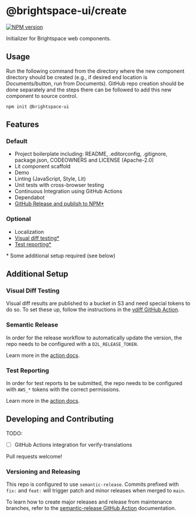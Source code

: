 # @brightspace-ui/create

[![NPM version](https://img.shields.io/npm/v/@brightspace-ui/create.svg)](https://www.npmjs.org/package/@brightspace-ui/create)

Initializer for Brightspace web components.

## Usage

Run the following command from the directory where the new component directory should be created (e.g., if desired end location is Documents/button, run from Documents). GitHub repo creation should be done separately and the steps there can be followed to add this new component to source control.

```
npm init @brightspace-ui
```

## Features

### Default

* Project boilerplate including: README, .editorconfig, .gitignore, package.json, CODEOWNERS and LICENSE (Apache-2.0)
* Lit component scaffold
* Demo
* Linting (JavaScript, Style, Lit)
* Unit tests with cross-browser testing
* Continuous Integration using GitHub Actions
* Dependabot
* [GitHub Release and publish to NPM*](#semantic-release)

### Optional

* Localization
* [Visual diff testing*](#visual-diff-testing)
* [Test reporting*](#test-reporting)

\* Some additional setup required (see below)

## Additional Setup

### Visual Diff Testing

Visual diff results are published to a bucket in S3 and need special tokens to do so. To set these up, follow the instructions in the [vdiff GitHub Action](https://github.com/BrightspaceUI/actions/tree/main/vdiff).

### Semantic Release

In order for the release workflow to automatically update the version, the repo needs to be configured with a `D2L_RELEASE_TOKEN`.

Learn more in the [action docs](https://github.com/BrightspaceUI/actions/blob/main/docs/release-token.md).

### Test Reporting

In order for test reports to be submitted, the repo needs to be configured with `AWS_*` tokens with the correct permissions.

Learn more in the [action docs](https://github.com/Brightspace/test-reporting-action?tab=readme-ov-file#set-up).


## Developing and Contributing

TODO:
* [ ] GitHub Actions integration for verify-translations

Pull requests welcome!

### Versioning and Releasing

This repo is configured to use `semantic-release`. Commits prefixed with `fix:` and `feat:` will trigger patch and minor releases when merged to `main`.

To learn how to create major releases and release from maintenance branches, refer to the [semantic-release GitHub Action](https://github.com/BrightspaceUI/actions/tree/main/semantic-release) documentation.
